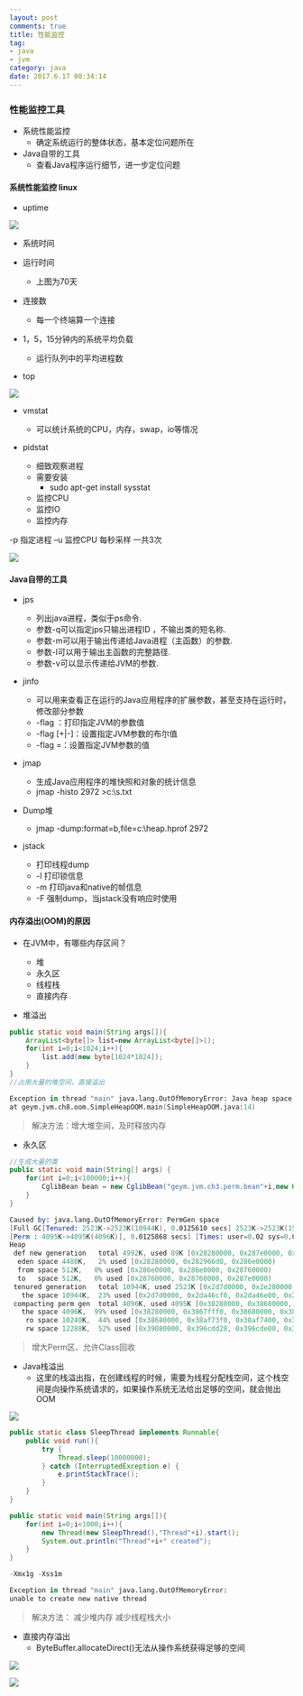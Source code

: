 ```yaml
---
layout: post
comments: true
title: 性能监控
tag: 
- java
- jvm
category: java
date: 2017.6.17 00:34:14 
---
```


### 性能监控工具

* 系统性能监控
  - 确定系统运行的整体状态，基本定位问题所在
* Java自带的工具
  - 查看Java程序运行细节，进一步定位问题

#### 系统性能监控 linux

* uptime

![](http://ni484sha.com/images/xn1.png)

* 系统时间
* 运行时间
  - 上图为70天
* 连接数
  - 每一个终端算一个连接
* 1，5，15分钟内的系统平均负载
  - 运行队列中的平均进程数

* top

![](http://ni484sha.com/images/xn2.png)

* vmstat 
  - 可以统计系统的CPU，内存，swap，io等情况

* pidstat
  - 细致观察进程
  - 需要安装
    * sudo apt-get install sysstat
  - 监控CPU
  - 监控IO
  - 监控内存

-p 指定进程 –u 监控CPU 每秒采样 一共3次

![](http://ni484sha.com/images/xn3.png)

#### Java自带的工具

* jps
  - 列出java进程，类似于ps命令.
  - 参数-q可以指定jps只输出进程ID ，不输出类的短名称.
  - 参数-m可以用于输出传递给Java进程（主函数）的参数.
  - 参数-l可以用于输出主函数的完整路径.
  - 参数-v可以显示传递给JVM的参数.

* jinfo
  - 可以用来查看正在运行的Java应用程序的扩展参数，甚至支持在运行时，修改部分参数
  - -flag <name>：打印指定JVM的参数值
  - -flag [+|-]<name>：设置指定JVM参数的布尔值
  - -flag <name>=<value>：设置指定JVM参数的值

* jmap	
  - 生成Java应用程序的堆快照和对象的统计信息
  - jmap -histo 2972 >c:\s.txt

* Dump堆
  - jmap -dump:format=b,file=c:\heap.hprof 2972

* jstack
  - 打印线程dump
  - -l 打印锁信息
  - -m 打印java和native的帧信息
  - -F 强制dump，当jstack没有响应时使用

#### 内存溢出(OOM)的原因

* 在JVM中，有哪些内存区间？
  - 堆
  - 永久区
  - 线程栈
  - 直接内存

* 堆溢出

```java
public static void main(String args[]){
    ArrayList<byte[]> list=new ArrayList<byte[]>();
    for(int i=0;i<1024;i++){
        list.add(new byte[1024*1024]);
    }
}
//占用大量的堆空间，直接溢出
```

```s
Exception in thread "main" java.lang.OutOfMemoryError: Java heap space
at geym.jvm.ch8.oom.SimpleHeapOOM.main(SimpleHeapOOM.java:14)
```

>解决方法：增大堆空间，及时释放内存

* 永久区

```java
//生成大量的类
public static void main(String[] args) {
    for(int i=0;i<100000;i++){
        CglibBean bean = new CglibBean("geym.jvm.ch3.perm.bean"+i,new HashMap());
    }
}
```

```s
Caused by: java.lang.OutOfMemoryError: PermGen space
[Full GC[Tenured: 2523K->2523K(10944K), 0.0125610 secs] 2523K->2523K(15936K), 
[Perm : 4095K->4095K(4096K)], 0.0125868 secs] [Times: user=0.02 sys=0.00, real=0.01 secs] 
Heap
 def new generation   total 4992K, used 89K [0x28280000, 0x287e0000, 0x2d7d0000)
  eden space 4480K,   2% used [0x28280000, 0x282966d0, 0x286e0000)
  from space 512K,   0% used [0x286e0000, 0x286e0000, 0x28760000)
  to   space 512K,   0% used [0x28760000, 0x28760000, 0x287e0000)
 tenured generation   total 10944K, used 2523K [0x2d7d0000, 0x2e280000, 0x38280000)
   the space 10944K,  23% used [0x2d7d0000, 0x2da46cf0, 0x2da46e00, 0x2e280000)
 compacting perm gen  total 4096K, used 4095K [0x38280000, 0x38680000, 0x38680000)
   the space 4096K,  99% used [0x38280000, 0x3867fff0, 0x38680000, 0x38680000)
    ro space 10240K,  44% used [0x38680000, 0x38af73f0, 0x38af7400, 0x39080000)
    rw space 12288K,  52% used [0x39080000, 0x396cdd28, 0x396cde00, 0x39c80000)
```

>增大Perm区、允许Class回收

* Java栈溢出
  - 这里的栈溢出指，在创建线程的时候，需要为线程分配栈空间，这个栈空间是向操作系统请求的，如果操作系统无法给出足够的空间，就会抛出OOM

![](http://ni484sha.com/images/xn4.png)

```java
public static class SleepThread implements Runnable{
    public void run(){
        try {
            Thread.sleep(10000000);
        } catch (InterruptedException e) {
            e.printStackTrace();
        }
    }
}

public static void main(String args[]){
    for(int i=0;i<1000;i++){
        new Thread(new SleepThread(),"Thread"+i).start();
        System.out.println("Thread"+i+" created");
    }
}
```

```s
-Xmx1g -Xss1m
```

```s
Exception in thread "main" java.lang.OutOfMemoryError: 
unable to create new native thread
``` 

>解决方法：
减少堆内存
减少线程栈大小

* 直接内存溢出
  - ByteBuffer.allocateDirect()无法从操作系统获得足够的空间

![](http://ni484sha.com/images/xn5.png)

![](http://ni484sha.com/images/xn6.png)